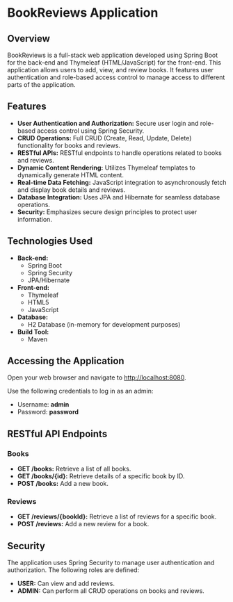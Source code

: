 # BookReviews Application

## Overview

BookReviews is a full-stack web application developed using Spring Boot for the back-end and Thymeleaf (HTML/JavaScript) for the front-end. This application allows users to add, view, and review books. It features user authentication and role-based access control to manage access to different parts of the application.

## Features

- **User Authentication and Authorization:** Secure user login and role-based access control using Spring Security.
- **CRUD Operations:** Full CRUD (Create, Read, Update, Delete) functionality for books and reviews.
- **RESTful APIs:** RESTful endpoints to handle operations related to books and reviews.
- **Dynamic Content Rendering:** Utilizes Thymeleaf templates to dynamically generate HTML content.
- **Real-time Data Fetching:** JavaScript integration to asynchronously fetch and display book details and reviews.
- **Database Integration:** Uses JPA and Hibernate for seamless database operations.
- **Security:** Emphasizes secure design principles to protect user information.

## Technologies Used

- **Back-end:**
  - Spring Boot
  - Spring Security
  - JPA/Hibernate
- **Front-end:**
  - Thymeleaf
  - HTML5
  - JavaScript
- **Database:**
  - H2 Database (in-memory for development purposes)
- **Build Tool:**
  - Maven

 <h2>Accessing the Application</h2>
<p>Open your web browser and navigate to <a href="http://localhost:8080">http://localhost:8080</a>.</p>
<p>Use the following credentials to log in as an admin:</p>
<ul>
  <li>Username: <strong>admin</strong></li>
  <li>Password: <strong>password</strong></li>
</ul>

<h2>RESTful API Endpoints</h2>

<h3>Books</h3>
<ul>
  <li><strong>GET /books:</strong> Retrieve a list of all books.</li>
  <li><strong>GET /books/{id}:</strong> Retrieve details of a specific book by ID.</li>
  <li><strong>POST /books:</strong> Add a new book.</li>
</ul>

<h3>Reviews</h3>
<ul>
  <li><strong>GET /reviews/{bookId}:</strong> Retrieve a list of reviews for a specific book.</li>
  <li><strong>POST /reviews:</strong> Add a new review for a book.</li>
</ul>

<h2>Security</h2>
<p>The application uses Spring Security to manage user authentication and authorization. The following roles are defined:</p>
<ul>
  <li><strong>USER:</strong> Can view and add reviews.</li>
  <li><strong>ADMIN:</strong> Can perform all CRUD operations on books and reviews.</li>
</ul>
